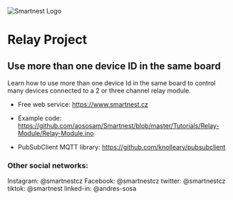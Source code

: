 ![Smartnest Logo](https://www.smartnest.cz/img/Logo-vector-login.png)
# Relay Project

## Use more than one device ID in the same board

Learn how to use more than one device Id in the same board to control many devices connected to a 2 or three channel relay module.

- Free web service:
https://www.smartnest.cz

- Example code:
https://github.com/aososam/Smartnest/blob/master/Tutorials/Relay-Module/Relay-Module.ino

- PubSubClient MQTT library:
https://github.com/knolleary/pubsubclient

### Other social networks:
Instagram: @smartnestcz
Facebook: @smartnestcz
twitter: @smartnestcz
tiktok: @smartnest
linked-in: @andres-sosa

